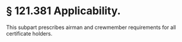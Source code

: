 # § 121.381   Applicability.

This subpart prescribes airman and crewmember requirements for all certificate holders. 




